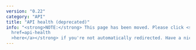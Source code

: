 ```yaml
---
version: "0.22"
category: "API"
title: "API health (deprecated)"
info: "<strong>NOTE:</strong> This page has been moved. Please click <strong><a
  href=api-health
  >here</a></strong> if you're not automatically redirected. Have a nice day!"
---
```


<meta http-equiv="refresh" content="1;url=api-health">
